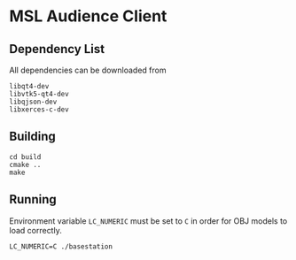 # MSL Audience Client

## Dependency List

All dependencies can be downloaded from 

```
libqt4-dev
libvtk5-qt4-dev
libqjson-dev
libxerces-c-dev
```

## Building

```
cd build
cmake ..
make
```

## Running

Environment variable `LC_NUMERIC` must be set to `C` in order for OBJ models to load correctly.

```
LC_NUMERIC=C ./basestation
```

